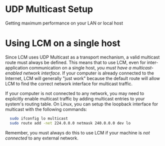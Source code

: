 # UDP Multicast Setup

<!--header-->

Getting maximum performance on your LAN or local host

# Using LCM on a single host

Since LCM uses UDP Multicast as a transport mechanism, a valid multicast route must always be defined. This means that
to use LCM, even for inter-application communication on a single host, _you must have a multicast-enabled network
interface_. If your computer is already connected to the Internet, LCM will generally "just work" because the default
route will allow LCM to find the correct network interface for multicast traffic.

If your computer is not connected to any network, you may need to explicitly enable multicast traffic by adding
multicast entries to your system's routing table. On Linux, you can setup the loopback interface for multicast with the
following commands:

```sh
  sudo ifconfig lo multicast
  sudo route add -net 224.0.0.0 netmask 240.0.0.0 dev lo
```

Remember, you must always do this to use LCM if your machine is _not connected_ to any external network.
